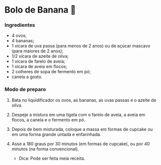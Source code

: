 # Bolo de Banana :cake:

### Ingredientes

- 4 ovos;
- 4 bananas;
- 1 xícara de uva passa (para menos de 2 anos) ou de açúcar mascavo (para maiores de 2 anos);
- 1/2 xícara de azeite de oliva;
- 1 xícara de farelo de aveia;
- 1 xícara de aveia em flocos;
- 2 colheres de sopa de fermento em pó;
- canela a gosto.

### Modo de preparo

1. Bata no liquidificador os ovos, as bananas, as uvas passas e o azeite de oliva.

2. Despeje a mistura em uma tigela com o farelo de aveia, a aveia em flocos, a canela e o fermento em pó.

3. Depois de bem misturada, coloque a massa em formas de cupcake ou em uma forma grande untada e enfarinhada.

4. Asse a 180 graus por 30 minutos (em formas de cupcake), ou por 40 minutos (na forma convencional).

   * Dica: Pode ser feita meia receita.

     



